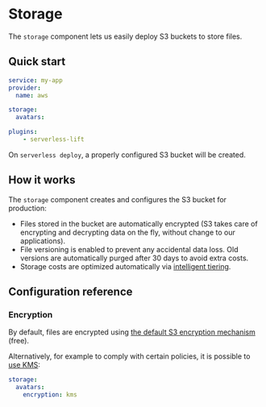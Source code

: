 # Storage

The `storage` component lets us easily deploy S3 buckets to store files.

## Quick start

```yaml
service: my-app
provider:
  name: aws

storage:
  avatars:

plugins:
    - serverless-lift
```

On `serverless deploy`, a properly configured S3 bucket will be created.

## How it works

The `storage` component creates and configures the S3 bucket for production:

- Files stored in the bucket are automatically encrypted (S3 takes care of encrypting and decrypting data on the fly, without change to our applications).
- File versioning is enabled to prevent any accidental data loss. Old versions are automatically purged after 30 days to avoid extra costs.
- Storage costs are optimized automatically via [intelligent tiering](https://aws.amazon.com/s3/storage-classes/).

## Configuration reference

### Encryption

By default, files are encrypted using [the default S3 encryption mechanism](https://docs.aws.amazon.com/AmazonS3/latest/userguide/UsingServerSideEncryption.html) (free).

Alternatively, for example to comply with certain policies, it is possible to [use KMS](https://docs.aws.amazon.com/AmazonS3/latest/userguide/UsingKMSEncryption.html):

```yaml
storage:
  avatars:
    encryption: kms
```

